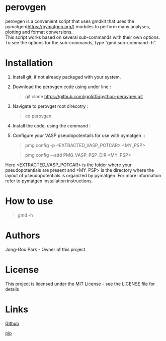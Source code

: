 # perovgen

perovgen is a convenient script that uses gmdkit that uses
the pymatgen(https://pymatgen.org/) modules to perform 
many analyses, plotting and format conversions.  
This script works based on several sub-commands with their own options. 
To see the options for the sub-commands, type “gmd  sub-command -h”. 

# Installation

1. Install git, if not already packaged with your system.
2. Download the perovgen code using under line :

	> git clone https://github.com/jgp505/python-perovgen.git
	
3. Navigate to perovget root direcotry :

	> cd perovgen
	
4. Install the code, using the command :
5. Configure your VASP pseudopotentails for use with pymatgen ::
	> pmg config -p <EXTRACTED_VASP_POTCAR> <MY_PSP>

	> pmg config --add PMG_VASP_PSP_DIR <MY_PSP>

Here <EXTRACTED_VASP_POTCAR> is the folder where your pseudopotentials are present and <MY_PSP> is the directory where the layout of pseudopotentials is organized by pymatgen. For more information refer to pymatgen installation instructions.


# How to use

> gmd -h

# Authors 

Jong-Goo Park - Owner of this project

# License

This project is licensed under the MIT License - see the LICENSE file for details

# Links

[Github](https://github.com/jgp505/python-perovgen.git)

[pip](https://pypi.org/manage/project/perovgen/releases)
